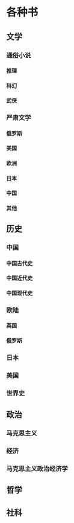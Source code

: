 # 各种书

## 文学
### 通俗小说
#### 推理
#### 科幻
#### 武侠


### 严肃文学
#### 俄罗斯
#### 美国
#### 欧洲
#### 日本
#### 中国
#### 其他

## 历史
### 中国
#### 中国古代史
#### 中国近代史
#### 中国现代史
### 欧陆
#### 英国
#### 俄罗斯
### 日本
### 美国
### 世界史

## 政治
### 马克思主义

### 经济
### 马克思主义政治经济学
### 



## 哲学

## 社科

